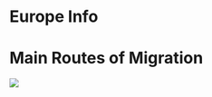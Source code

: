 # Europe Info

# Main Routes of Migration

![](http://omaxozji3.bkt.clouddn.com/Europe-RoutesOfMigration.png)
